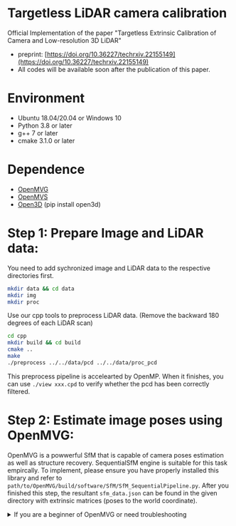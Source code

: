 # Targetless LiDAR camera calibration
Official Implementation of the paper "Targetless Extrinsic Calibration of Camera and Low-resolution 3D LiDAR"
* preprint: [https://doi.org/10.36227/techrxiv.22155149](https://doi.org/10.36227/techrxiv.22155149)
* All codes will be available soon after the publication of this paper.

# Environment
* Ubuntu 18.04/20.04 or Windows 10
* Python 3.8 or later
* g++ 7 or later
* cmake 3.1.0 or later

# Dependence
* [OpenMVG](https://github.com/openMVG/openMVG)
* [OpenMVS](https://github.com/cdcseacave/openMVS)
* [Open3D](https://github.com/isl-org/Open3D)  (pip install open3d)

# Step 1: Prepare Image and LiDAR data:

You need to add sychronized image and LiDAR data to the respective directories first.
```bash
mkdir data && cd data
mkdir img
mkdir proc
```

Use our cpp tools to preprocess LiDAR data. (Remove the backward 180 degrees of each LiDAR scan)

```bash
cd cpp
mkdir build && cd build
cmake ..
make
./preprocess ../../data/pcd ../../data/proc_pcd
```
This preprocess pipeline is accelearted by OpenMP. When it finishes, you can use `./view xxx.cpd` to verify whether the pcd has been correctly filtered.

# Step 2: Estimate image poses using OpenMVG:

OpenMVG is a powwerful SfM that is capable of camera poses estimation as well as structure recovery. SequentialSfM engine is suitable for this task empircally. To implement, please ensure you have properly installed this library and refer to `path/to/OpenMVG/build/software/SfM/SfM_SequentialPipeline.py`. After you finished this step, the resultant `sfm_data.json` can be found in the given directory with extrinsic matrices (poses to the world coordinate).

<details>
 <summary> If you are a beginner of OpenMVG or need troubleshooting</summary>
 
 If you are a beginner of OpenMVG, please unfold ths <detail> and follow our intructions to use the `SfM_SequentialPipeline.py` below freely.
 
 To use it, you need to follow some simple steps:
 * replace all `path/to/OpenMVG` strings with your specific OpenMVG installation directory.
 * give the intrinsic parameters of your camera. You may put it into a ASCII-coded file or just modify the `intrinsic` variable in the above python script. Fortunately, coarse instrinsic paramters are also OK, as SfM will estimate them simultaneously.
 * run the command `python Sfm_SequentialPipeline.py input_dir output_dir ins_file`. The `input_dir` is the directory containing all your raw images while the `output_dir` is the directory you designate to store all resultant files of OpenMVG. Note that if you choose to modify the `intrinsic` variable in the last step. Please just leave out the third argument `ins_file`.
 * After it finishes running, you will find a `sfm_data.json` file in `path/to/output_dir/reconstruction_sequential/`.
 
 ```py
#!/usr/bin/python
#! -*- encoding: utf-8 -*-

# This file is part of OpenMVG (Open Multiple View Geometry) C++ library.

# Python implementation of the bash script written by Romuald Perrot
# Created by @vins31
# Modified by Pierre Moulon
#
# this script is for easy use of OpenMVG
#
# usage : python openmvg.py image_dir output_dir
#
# image_dir is the input directory where images are located
# output_dir is where the project must be saved
#
# if output_dir is not present script will create it
#
# build/Linux-x86_64-RELEASE
# Indicate the openMVG binary directory
OPENMVG_SFM_BIN = "/path/to/openMVG/build/Linux-x86_64-RELEASE"

# Indicate the openMVG camera sensor width directory
CAMERA_SENSOR_WIDTH_DIRECTORY = "/path/to/openMVG/src/openMVG/exif/sensor_width_database"

import os
import subprocess
import numpy as np
import argparse
import shutil
parser = argparse.ArgumentParser()
parser.add_argument("input_dir",type=str)
parser.add_argument("output_dir",type=str)
parser.add_argument("--intrinsic_file",dest="ins_file",type=str,default=None)
parser.add_argument("--remove_indice",type=int,nargs="+",default=[])
args = parser.parse_args()

os.chdir(os.path.abspath(os.path.dirname(__file__)))
input_dir = args.input_dir
output_dir = args.output_dir
if args.ins_file is not None:
  ins_dir = args.ins_file
  if os.path.exists(ins_dir):
    ins:np.ndarray = np.loadtxt(ins_dir,dtype=np.float32)
    ins = [str(num.item()) for num in ins.flatten()]
    intrinsic = ";".join(ins)
    print('Read intrinsic from file:\n{}'.format(intrinsic))
else:
  print('No intrinsic dir, use default instrinsic')
  intrinsic = "1069.053955078125;0.0;637.1859130859375;0.0;1068.8653564453125;489.39117431640625;0.0;0.0;1.0"
matches_dir = os.path.join(output_dir, "matches")
reconstruction_dir = os.path.join(output_dir, "reconstruction_sequential")
camera_file_params = os.path.join(CAMERA_SENSOR_WIDTH_DIRECTORY, "sensor_width_camera_database.txt")

print ("Using input dir  : ", input_dir)
print ("      output_dir : ", output_dir)
if len(args.remove_indice) > 0:
  input_tmp_dir = os.path.join(os.path.dirname(input_dir),"tmp_img")
  if os.path.exists(input_tmp_dir):
    print("Existing tmp directory {} will be removed.".format(input_tmp_dir))
    shutil.rmtree(input_tmp_dir)
  os.makedirs(input_tmp_dir)
  img_files = list(sorted(os.listdir(input_dir)))
  for i,filename in enumerate(img_files):
    if i in args.remove_indice:
      continue
    os.system('ln -s {} {}'.format(os.path.join(input_dir,filename),os.path.join(input_tmp_dir,filename)))
  input_dir = input_tmp_dir
  print("Input dir changed to {}".format(input_tmp_dir))
# Create the ouput/matches folder if not present
if not os.path.exists(output_dir):
  os.mkdir(output_dir)
if not os.path.exists(matches_dir):
  os.mkdir(matches_dir)

print ("1. Intrinsics analysis")
pIntrisics = subprocess.Popen( [os.path.join(OPENMVG_SFM_BIN, "openMVG_main_SfMInit_ImageListing"),  "-i", input_dir, "-o", matches_dir, "-d", camera_file_params, "-k", intrinsic] )
pIntrisics.wait()

print ("2. Compute features")
pFeatures = subprocess.Popen( [os.path.join(OPENMVG_SFM_BIN, "openMVG_main_ComputeFeatures"),  "-i", matches_dir+"/sfm_data.json", "-o", matches_dir, "-m",  "SIFT"] )
pFeatures.wait()

print ("3. Compute matching pairs")
pPairs = subprocess.Popen( [os.path.join(OPENMVG_SFM_BIN, "openMVG_main_PairGenerator"), "-i", matches_dir+"/sfm_data.json", "-o" , matches_dir + "/pairs.bin" ] )
pPairs.wait()

print ("4. Compute matches")
pMatches = subprocess.Popen( [os.path.join(OPENMVG_SFM_BIN, "openMVG_main_ComputeMatches"),  "-i", matches_dir+"/sfm_data.json", "-p", matches_dir+ "/pairs.bin", "-o", matches_dir + "/matches.putative.bin" ] )
pMatches.wait()

print ("5. Filter matches" )
pFiltering = subprocess.Popen( [os.path.join(OPENMVG_SFM_BIN, "openMVG_main_GeometricFilter"), "-i", matches_dir+"/sfm_data.json", "-m", matches_dir+"/matches.putative.bin" , "-g" , "f" , "-o" , matches_dir+"/matches.f.bin" ] )
pFiltering.wait()

# Create the reconstruction if not present
if not os.path.exists(reconstruction_dir):
    os.mkdir(reconstruction_dir)

print ("6. Do Sequential/Incremental reconstruction")
pRecons = subprocess.Popen( [os.path.join(OPENMVG_SFM_BIN, "openMVG_main_SfM"), "--sfm_engine", "INCREMENTALV2", "--input_file", matches_dir+"/sfm_data.json", "--match_dir", matches_dir, "--output_dir", reconstruction_dir] )
pRecons.wait()

print ("7. Colorize Structure")
pRecons = subprocess.Popen( [os.path.join(OPENMVG_SFM_BIN, "openMVG_main_ComputeSfM_DataColor"),  "-i", reconstruction_dir+"/sfm_data.bin", "-o", os.path.join(reconstruction_dir,"colorized.ply")] )
pRecons.wait()

print ("8. Convert data format")
pRecons = subprocess.Popen( [os.path.join(OPENMVG_SFM_BIN, "openMVG_main_ConvertSfM_DataFormat"), "-i", reconstruction_dir+"/sfm_data.bin", "-o", reconstruction_dir+"/sfm_data.json", "-V", "-I", "-E"])
pRecons.wait()

print ("9 Export undistorted images")
pRecons = subprocess.Popen([os.path.join(OPENMVG_SFM_BIN, "openMVG_main_ExportUndistortedImages"),'-i', matches_dir+"/sfm_data.json",'-o',reconstruction_dir+"/undistorted_images"])
pRecons.wait()

print ("10 Output OpenMVS")
pRecons = subprocess.Popen([os.path.join(OPENMVG_SFM_BIN, "openMVG_main_openMVG2openMVS"), "-i", reconstruction_dir+"/sfm_data.bin", "-o", reconstruction_dir+"/scene.mvs"])
pRecons.wait()
 ```
 
</details>
